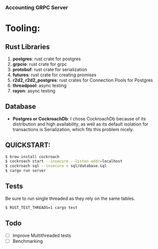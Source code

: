 ### Accounting GRPC Server

# Tooling:
  ## Rust Libraries
  1) **postgres**: rust crate for postgres
  2) **grpcio**: rust crate for grpc
  3) **protobuf**: rust crate for serialization
  4) **futures**: rust crate for creating promises
  5) **r2d2, r2d2_postgres**: rust crates for Connection Pools for Postgres
  6) **threadpool**: async testing
  7) **rayon**: async testing

  ## Database
  - **Postgres or CockroachDb**: I chose CockroachDb because of its distribution and high availability, as well as its default isolation for transactions is Serialization, which fits this problem nicely.

## QUICKSTART:
```bash
$ brew install cockroach
$ cockroach start --insecure --listen-addr=localhost
$ cockroach sql --insecure < sql/database.sql
$ cargo run server
```

## Tests
   Be sure to run single threaded as they rely on the same tables.
``` bash
$ RUST_TEST_THREADS=1 cargo test
```

## Todo
   - [ ] Improve Multithreaded tests
   - [ ] Benchmarking
